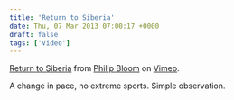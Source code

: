 ```yaml
---
title: 'Return to Siberia'
date: Thu, 07 Mar 2013 07:00:17 +0000
draft: false
tags: ['Video']
---
```


[Return to Siberia](http://vimeo.com/2024274) from [Philip Bloom](http://vimeo.com/philipbloom) on [Vimeo](http://vimeo.com).

A change in pace, no extreme sports. Simple observation.